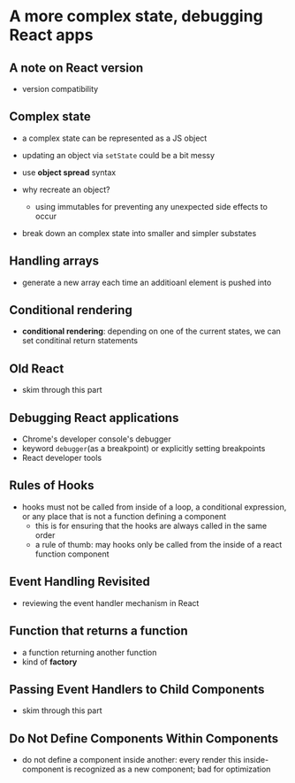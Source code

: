 # A more complex state, debugging React apps

## A note on React version
- version compatibility

## Complex state
- a complex state can be represented as a JS object
- updating an object via `setState` could be a bit messy
- use **object spread** syntax
- why recreate an object?
  - using immutables for preventing any unexpected side effects to occur

- break down an complex state into smaller and simpler substates

## Handling arrays
- generate a new array each time an additioanl element is pushed into

## Conditional rendering
- **conditional rendering**: depending on one of the current states, we can set conditinal return statements

## Old React
- skim through this part

## Debugging React applications
- Chrome's developer console's debugger
- keyword `debugger`(as a breakpoint) or explicitly setting breakpoints
- React developer tools

## Rules of Hooks
- hooks must not be called from inside of a loop, a conditional expression, or any place that is not a function defining a component
  - this is for ensuring that the hooks are always called in the same order
  - a rule of thumb: may hooks only be called from the inside of a react function component

## Event Handling Revisited
- reviewing the event handler mechanism in React

## Function that returns a function
- a function returning another function
- kind of **factory** 

## Passing Event Handlers to Child Components
- skim through this part

## Do Not Define Components Within Components
- do not define a component inside another: every render this inside-component is recognized as
a new component; bad for optimization
